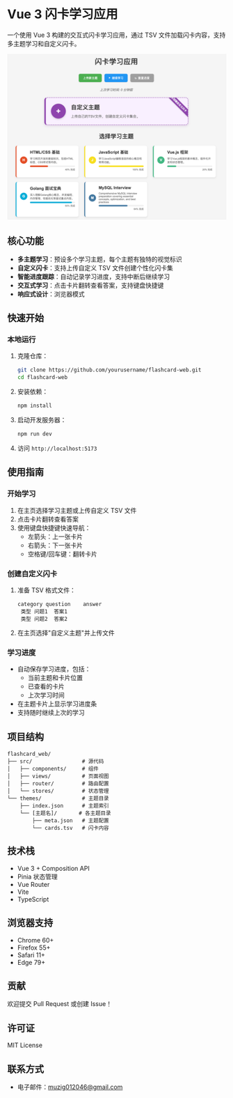 # Vue 3 闪卡学习应用

一个使用 Vue 3 构建的交互式闪卡学习应用，通过 TSV 文件加载闪卡内容，支持多主题学习和自定义闪卡。

![闪卡应用截图](imgs/image.png)

## 核心功能

- **多主题学习**：预设多个学习主题，每个主题有独特的视觉标识
- **自定义闪卡**：支持上传自定义 TSV 文件创建个性化闪卡集
- **智能进度跟踪**：自动记录学习进度，支持中断后继续学习
- **交互式学习**：点击卡片翻转查看答案，支持键盘快捷键
- **响应式设计**：浏览器模式

## 快速开始

### 本地运行

1. 克隆仓库：
   ```bash
   git clone https://github.com/yourusername/flashcard-web.git
   cd flashcard-web
   ```

2. 安装依赖：
   ```bash
   npm install
   ```

3. 启动开发服务器：
   ```bash
   npm run dev
   ```

4. 访问 `http://localhost:5173`

## 使用指南

### 开始学习

1. 在主页选择学习主题或上传自定义 TSV 文件
2. 点击卡片翻转查看答案
3. 使用键盘快捷键快速导航：
   - 左箭头：上一张卡片
   - 右箭头：下一张卡片
   - 空格键/回车键：翻转卡片

### 创建自定义闪卡

1. 准备 TSV 格式文件：
   ```
   category question	answer
    类型 问题1	答案1
    类型 问题2	答案2
   ```
2. 在主页选择"自定义主题"并上传文件

### 学习进度

- 自动保存学习进度，包括：
  - 当前主题和卡片位置
  - 已查看的卡片
  - 上次学习时间
- 在主题卡片上显示学习进度条
- 支持随时继续上次的学习

## 项目结构

```
flashcard_web/
├── src/                # 源代码
│   ├── components/     # 组件
│   ├── views/          # 页面视图
│   ├── router/         # 路由配置
│   └── stores/         # 状态管理
└── themes/             # 主题目录
    ├── index.json      # 主题索引
    └── [主题名]/       # 各主题目录
        ├── meta.json   # 主题配置
        └── cards.tsv   # 闪卡内容
```

## 技术栈

- Vue 3 + Composition API
- Pinia 状态管理
- Vue Router
- Vite
- TypeScript

## 浏览器支持

- Chrome 60+
- Firefox 55+
- Safari 11+
- Edge 79+

## 贡献

欢迎提交 Pull Request 或创建 Issue！

## 许可证

MIT License

## 联系方式

- 电子邮件：muzig012046@gmail.com
